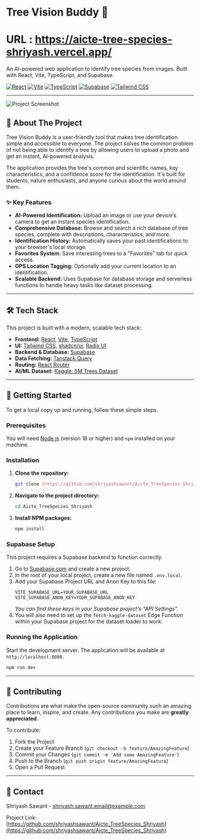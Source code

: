 # Tree Vision Buddy 🌿

# URL : https://aicte-tree-species-shriyash.vercel.app/

An AI-powered web application to identify tree species from images. Built with React, Vite, TypeScript, and Supabase.

[![React](https://img.shields.io/badge/React-18-blue?logo=react)](https://reactjs.org/)
[![Vite](https://img.shields.io/badge/Vite-5-purple?logo=vite)](https://vitejs.dev/)
[![TypeScript](https://img.shields.io/badge/TypeScript-5-blue?logo=typescript)](https://www.typescriptlang.org/)
[![Supabase](https://img.shields.io/badge/Supabase-green?logo=supabase)](https://supabase.io/)
[![Tailwind CSS](https://img.shields.io/badge/Tailwind_CSS-3-cyan?logo=tailwind-css)](https://tailwindcss.com/)

---

![Project Screenshot](https://i.imgur.com/g9c2ff9.png)

## 🌳 About The Project

Tree Vision Buddy is a user-friendly tool that makes tree identification simple and accessible to everyone. The project solves the common problem of not being able to identify a tree by allowing users to upload a photo and get an instant, AI-powered analysis.

The application provides the tree's common and scientific names, key characteristics, and a confidence score for the identification. It's built for students, nature enthusiasts, and anyone curious about the world around them.

### ✨ Key Features

* **AI-Powered Identification:** Upload an image or use your device's camera to get an instant species identification.
* **Comprehensive Database:** Browse and search a rich database of tree species, complete with descriptions, characteristics, and more.
* **Identification History:** Automatically saves your past identifications to your browser's local storage.
* **Favorites System:** Save interesting trees to a "Favorites" tab for quick access.
* **GPS Location Tagging:** Optionally add your current location to an identification.
* **Scalable Backend:** Uses Supabase for database storage and serverless functions to handle heavy tasks like dataset processing.

---

## 🛠️ Tech Stack

This project is built with a modern, scalable tech stack:

* **Frontend:** [React](https://reactjs.org/), [Vite](https://vitejs.dev/), [TypeScript](https://www.typescriptlang.org/)
* **UI:** [Tailwind CSS](https://tailwindcss.com/), [shadcn/ui](https://ui.shadcn.com/), [Radix UI](https://www.radix-ui.com/)
* **Backend & Database:** [Supabase](https://supabase.io/)
* **Data Fetching:** [Tanstack Query](https://tanstack.com/query/latest)
* **Routing:** [React Router](https://reactrouter.com/)
* **AI/ML Dataset:** [Kaggle: 5M Trees Dataset](https://www.kaggle.com/datasets/mexwell/5m-trees-dataset)

---

## 🚀 Getting Started

To get a local copy up and running, follow these simple steps.

### Prerequisites

You will need [Node.js](https://nodejs.org/) (version 18 or higher) and `npm` installed on your machine.

### Installation

1.  **Clone the repository:**
    ```sh
    git clone [https://github.com/shriyashsawant/Aicte_TreeSpecies_Shriyash.git](https://github.com/shriyashsawant/Aicte_TreeSpecies_Shriyash.git)
    ```
2.  **Navigate to the project directory:**
    ```sh
    cd Aicte_TreeSpecies_Shriyash
    ```
3.  **Install NPM packages:**
    ```sh
    npm install
    ```

### Supabase Setup

This project requires a Supabase backend to function correctly.

1.  Go to [Supabase.com](https://supabase.com/) and create a new project.
2.  In the root of your local project, create a new file named `.env.local`.
3.  Add your Supabase Project URL and Anon Key to this file:
    ```
    VITE_SUPABASE_URL=YOUR_SUPABASE_URL
    VITE_SUPABASE_ANON_KEY=YOUR_SUPABASE_ANON_KEY
    ```
    *You can find these keys in your Supabase project's "API Settings".*
4.  You will also need to set up the `fetch-kaggle-dataset` Edge Function within your Supabase project for the dataset loader to work.

### Running the Application

Start the development server. The application will be available at `http://localhost:8080`.

```sh
npm run dev
```

---

## 🤝 Contributing

Contributions are what make the open-source community such an amazing place to learn, inspire, and create. Any contributions you make are **greatly appreciated**.

To contribute:
1.  Fork the Project
2.  Create your Feature Branch (`git checkout -b feature/AmazingFeature`)
3.  Commit your Changes (`git commit -m 'Add some AmazingFeature'`)
4.  Push to the Branch (`git push origin feature/AmazingFeature`)
5.  Open a Pull Request

---

## 📧 Contact

Shriyash Sawant - [shriyash.sawant.email@example.com](mailto:shriyash.sawant.email@example.com)

Project Link: [https://github.com/shriyashsawant/Aicte_TreeSpecies_Shriyash](https://github.com/shriyashsawant/Aicte_TreeSpecies_Shriyash)
